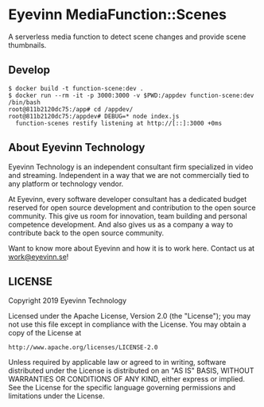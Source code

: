 # Eyevinn MediaFunction::Scenes

A serverless media function to detect scene changes and provide scene thumbnails.

## Develop

```
$ docker build -t function-scene:dev .
$ docker run --rm -it -p 3000:3000 -v $PWD:/appdev function-scene:dev /bin/bash
root@811b2120dc75:/app# cd /appdev/
root@811b2120dc75:/appdev# DEBUG=* node index.js 
  function-scenes restify listening at http://[::]:3000 +0ms
```

## About Eyevinn Technology

Eyevinn Technology is an independent consultant firm specialized in video and streaming. Independent in a way that we are not commercially tied to any platform or technology vendor.

At Eyevinn, every software developer consultant has a dedicated budget reserved for open source development and contribution to the open source community. This give us room for innovation, team building and personal competence development. And also gives us as a company a way to contribute back to the open source community.

Want to know more about Eyevinn and how it is to work here. Contact us at work@eyevinn.se!

## LICENSE

Copyright 2019 Eyevinn Technology

Licensed under the Apache License, Version 2.0 (the "License");
you may not use this file except in compliance with the License.
You may obtain a copy of the License at

    http://www.apache.org/licenses/LICENSE-2.0

Unless required by applicable law or agreed to in writing, software
distributed under the License is distributed on an "AS IS" BASIS,
WITHOUT WARRANTIES OR CONDITIONS OF ANY KIND, either express or implied.
See the License for the specific language governing permissions and
limitations under the License.

